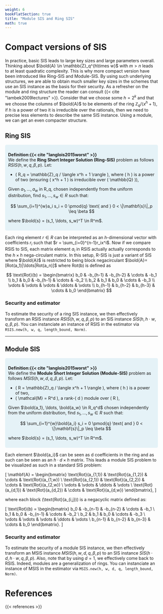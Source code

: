 ```yaml
---
weight: 6
bookFlatSection: true
title: "Module SIS and Ring SIS"
math: true
---
```


# Compact versions of SIS

In practice, basic SIS leads to large key sizes and large parameters overall. Thinking about $\bold{A} \in \mathbb{Z}_q^{h\times w}$ with $m > n$ leads to at least quadratic complexity. This is why more compact version have been introduced like Ring-SIS and Module-SIS. By using such underlying structures, we are able to obtain much smaller key sizes in the schemes that use an SIS instance as the basis for their security. As a refresher on the module and ring structure the reader can consult {{< cite "lambek2009lectures" >}}. Consider that we choose some $h = 2^k$ and that we choose the columns of $\bold{A}$ to be elements of the ring $\mathbb{Z}_q / \langle x^h + 1 \rangle$, if $h$ is a power of two it is irreducible over the rationals, then we need to precise less elements to describe the same SIS instance. Using a module, we can get an even compacter structure.

## Ring SIS

<div style="background-color: rgba(173, 216, 230, 0.3); padding: 10px; border-radius: 5px; margin: 10px 0;">

**Definition:{{< cite "langlois2015worst" >}}**  
We define the **Ring Short Integer Solution (Ring-SIS)** problem as follows $RSIS(h, w, q, \beta, p)$. Let:

- \( R_q = \mathbb{Z}_q / \langle x^h + 1 \rangle \), where \( h \) is a power of two (ensuring \( x^h + 1 \) is irreducible over \( \mathbb{Q} \)),

Given $a_1, \ldots, a_w$ in R_q, chosen independently from the uniform distribution, find $s_1, \ldots, s_w \in R$ such that:

$$
\sum_{i=1}^{w}a_i s_i = 0 \pmod{q} \text{ and } 0 < \|\mathbf{s}\|_p \leq \beta
$$

where $\bold{s} = (s_1, \ldots, s_w)^T \in R^m$.

</div>

Each ring element $r\in R$ can be interpreted as an $h$-dimensional vector with coefficients $r_i$ such that $r = \sum_{i=0}^{n-1}r_ix^i$. Now if we compare RSIS to SIS, each matrix element $a_i$ in RSIS actually actually corresponds to the $h\times h$ nega-circulant matrix. In this setup, R-SIS is just a variant of SIS where $\bold{A}$ is restricted to being block negacirculant $\bold{A}= [Rot(a_1)|\ldots|Rot(a_n)]$ where Rot(b) is defined as


$$
\text{Rot}(b) =
\begin{bmatrix}
b_0 & -b_{h-1} & -b_{h-2} & \cdots & -b_1 \\
b_1 & b_0 & -b_{h-1} & \cdots & -b_2 \\
b_2 & b_1 & b_0 & \cdots & -b_3 \\
\vdots & \vdots & \vdots & \ddots & \vdots \\
b_{h-1} & b_{h-2} & b_{h-3} & \cdots & b_0
\end{bmatrix}
$$

### Security and estimator

To estimate the security of a ring SIS instance, we then effectively transform an RSIS instance $RSIS(h, w, q, \beta, p)$ to an SIS instance $SIS(h, h \cdot w, q, \beta, p)$. You can instanciate an instance of RSIS in the estimator via
`RSIS.new(h, w, q, length_bound, Norm)`.

---

## Module SIS

<div style="background-color: rgba(173, 216, 230, 0.3); padding: 10px; border-radius: 5px; margin: 10px 0;">

**Definition:{{< cite "langlois2015worst" >}}**  
We define the **Module Short Integer Solution (Module-SIS)** problem as follows $MSIS(h, w, d, q, \beta, p)$. Let:

- \( R = \mathbb{Z}_q / \langle x^h + 1 \rangle \), where \( h \) is a power of two,
- \( \mathcal{M} = R^d \), a rank-\( d \) module over \( R \),


Given $\bold{a_1}, \ldots, \bold{a_w} \in R_q^d$ chosen independently from the uniform distribution, find $s_1, \ldots, s_w \in R$ such that:

$$
\sum_{i=1}^{w}\bold{a_i} s_i = 0 \pmod{q} \text{ and } 0 < \|\mathbf{s}\|_p \leq \beta
$$

where $\bold{s} = (s_1, \ldots, s_w)^T \in R^m$.

</div>

Each element $\bold{a_i}$ can be seen as d coefficients in the ring and as such can be seen as an $h\cdot d \times h$ matrix. This leads a module SIS problem to be visualized as such in a standard SIS problem:

\[
\mathbf{A} =
\begin{bmatrix}
\text{Rot}(a_{1,1}) & \text{Rot}(a_{1,2}) & \cdots & \text{Rot}(a_{1,w}) \\
\text{Rot}(a_{2,1}) & \text{Rot}(a_{2,2}) & \cdots & \text{Rot}(a_{2,w}) \\
\vdots & \vdots & \ddots & \vdots \\
\text{Rot}(a_{d,1}) & \text{Rot}(a_{d,2}) & \cdots & \text{Rot}(a_{d,w})
\end{bmatrix},
\]

where each block \(\text{Rot}(a_{i,j})\) is a negacyclic matrix defined as:

\[
\text{Rot}(b) =
\begin{bmatrix}
b_0 & -b_{n-1} & -b_{n-2} & \cdots & -b_1 \\
b_1 & b_0 & -b_{n-1} & \cdots & -b_2 \\
b_2 & b_1 & b_0 & \cdots & -b_3 \\
\vdots & \vdots & \vdots & \ddots & \vdots \\
b_{n-1} & b_{n-2} & b_{n-3} & \cdots & b_0
\end{bmatrix}.
\]

### Security and estimator

To estimate the security of a module SIS instance, we then effectively transform an MSIS instance $MSIS(h, w, d, q, \beta, p)$ to an SIS instance $SIS(h \cdot d, h \cdot w, q, \beta, p)$. Also, note that by using $d=1$, we effectively come back to RSIS. Indeed, modules are a generalization of rings. You can instanciate an instance of MSIS in the estimator via
`MSIS.new(h, w, d, q, length_bound, Norm)`.




# References
{{< references >}}
